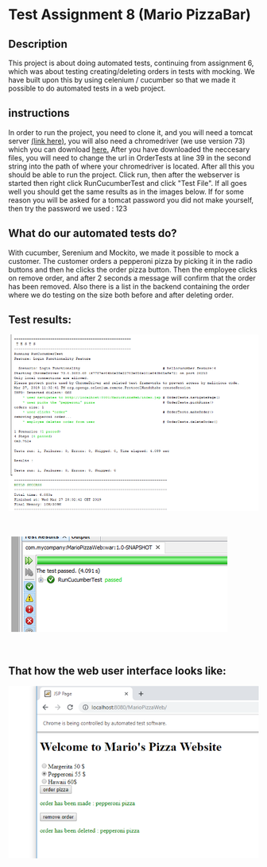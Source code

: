 <h1>Test Assignment 8 (Mario PizzaBar)</h1>

<h2>Description</h2>

<p>This project is about doing automated tests, continuing from assignment 6, which was about testing creating/deleting orders in tests with mocking. We have built upon this by using celenium / cucumber so that we made it possible to do automated tests in a web project.</p>

<h2>instructions</h2>

<p>In order to run the project, you need to clone it, and you will need a tomcat server <a href="https://tomcat.apache.org/download-80.cgi"> (link here)</a>, you will also need a chromedriver (we use version 73) which you can download <a href="http://chromedriver.chromium.org/">here.</a> After you have downloaded the neccesary files, you will need to change the url in OrderTests at line 39 in the second string into the path of where your chromedriver is located. After all this you should be able to run the project. Click run, then after the webserver is started then right click RunCucumberTest and click "Test File". If all goes well you should get the same results as in the images below. If for some reason you will be asked for a tomcat password you did not make yourself, then try the password we used : 123</p>

<h2>What do our automated tests do?</h2>

<p>With cucumber, Serenium and Mockito, we made it possible to mock a customer. The customer orders a pepperoni pizza by picking it 
in the radio buttons and then he clicks the order pizza button. Then the employee clicks on remove order, and after 2 seconds a message will confirm that the order has been removed. Also there is a list in the backend containing the order where we do testing on the size both before and after deleting order.
</p>

<h2>Test results:</h2>

<img src="https://github.com/Hallur20/TestAssignment8PizzaBar/blob/master/Capture1.PNG" alt="c1"/><br/><br/><br/>

<img src="https://github.com/Hallur20/TestAssignment8PizzaBar/blob/master/Capture2.PNG" alt="c2"/><br/><br/><br/>

<h2>That how the web user interface looks like:</h2>

<img src="https://github.com/Hallur20/TestAssignment8PizzaBar/blob/master/Capture3.PNG" alt="c3"/>
